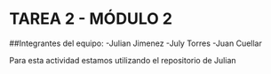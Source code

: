 # TAREA 2 - MÓDULO 2

##Integrantes del equipo:
-Julian Jimenez
-July Torres
-Juan Cuellar

Para esta actividad estamos utilizando el repositorio de Julian
